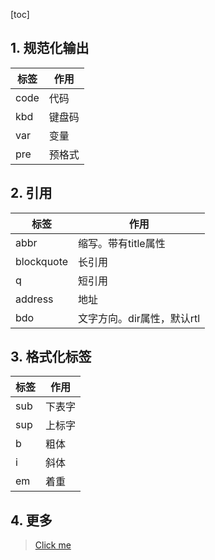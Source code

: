 [toc]
## 1. 规范化输出
| 标签 | 作用|
| - | - |
|code| 代码 |
|kbd| 键盘码|
|var | 变量 |
|pre | 预格式 |

## 2. 引用
| 标签 | 作用|
| -| -|
|abbr| 缩写。带有title属性 |
|blockquote | 长引用 |
| q | 短引用 |
|address | 地址 |
| bdo | 文字方向。dir属性，默认rtl|

## 3. 格式化标签
| 标签 | 作用 |
| -|-|
|sub | 下表字 |
|sup | 上标字 |
| b | 粗体 |
| i | 斜体 |
| em | 着重 |

## 4. 更多 
> [Click me](http://www.w3school.com.cn/html/html_formatting.asp)